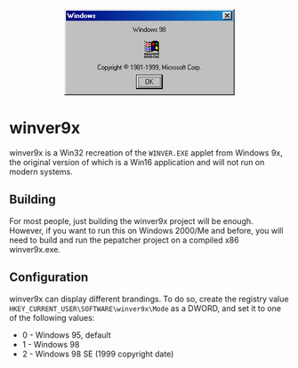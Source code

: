 <center>
    <img src="screenshot.png" alt="winver9x with Windows 98 SE style">
</center>

# winver9x
winver9x is a Win32 recreation of the `WINVER.EXE` applet from Windows 9x, the original version of which is
a Win16 application and will not run on modern systems.

## Building
For most people, just building the winver9x project will be enough. However, if you want to run this on Windows
2000/Me and before, you will need to build and run the pepatcher project on a compiled x86 winver9x.exe.

## Configuration
winver9x can display different brandings. To do so, create the registry value
`HKEY_CURRENT_USER\SOFTWARE\winver9x\Mode` as a DWORD, and set it to one of
the following values:

- 0 - Windows 95, default
- 1 - Windows 98
- 2 - Windows 98 SE (1999 copyright date)